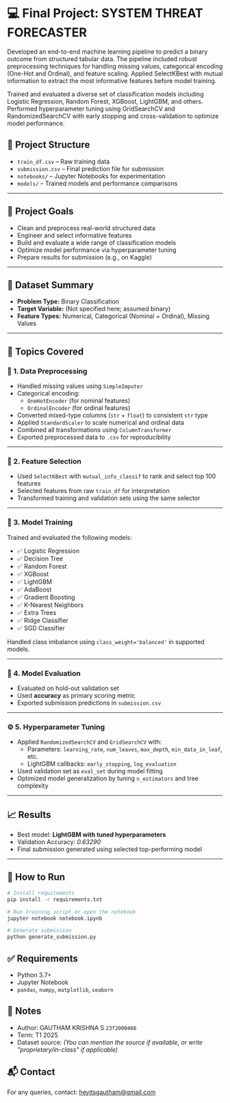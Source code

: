 # 💻 Final Project: SYSTEM THREAT FORECASTER

Developed an end-to-end machine learning pipeline to predict a binary outcome from structured tabular data. The pipeline included robust preprocessing techniques for handling missing values, categorical encoding (One-Hot and Ordinal), and feature scaling. Applied SelectKBest with mutual information to extract the most informative features before model training.

Trained and evaluated a diverse set of classification models including Logistic Regression, Random Forest, XGBoost, LightGBM, and others. Performed hyperparameter tuning using GridSearchCV and RandomizedSearchCV with early stopping and cross-validation to optimize model performance. 



## 📂 Project Structure

- `train_df.csv` – Raw training data
- `submission.csv` – Final prediction file for submission
- `notebooks/` – Jupyter Notebooks for experimentation
- `models/` – Trained models and performance comparisons

---

## 📌 Project Goals

- Clean and preprocess real-world structured data
- Engineer and select informative features
- Build and evaluate a wide range of classification models
- Optimize model performance via hyperparameter tuning
- Prepare results for submission (e.g., on Kaggle)

---

## 🧪 Dataset Summary

- **Problem Type:** Binary Classification
- **Target Variable:** (Not specified here; assumed binary)
- **Feature Types:** Numerical, Categorical (Nominal + Ordinal), Missing Values

---

## 📘 Topics Covered

### 🧹 1. Data Preprocessing
- Handled missing values using `SimpleImputer`
- Categorical encoding:
  - `OneHotEncoder` (for nominal features)
  - `OrdinalEncoder` (for ordinal features)
- Converted mixed-type columns (`str` + `float`) to consistent `str` type
- Applied `StandardScaler` to scale numerical and ordinal data
- Combined all transformations using `ColumnTransformer`
- Exported preprocessed data to `.csv` for reproducibility

---

### 🧠 2. Feature Selection
- Used `SelectKBest` with `mutual_info_classif` to rank and select top 100 features
- Selected features from raw `train_df` for interpretation
- Transformed training and validation sets using the same selector

---

### 🧪 3. Model Training
Trained and evaluated the following models:
- ✅ Logistic Regression  
- ✅ Decision Tree  
- ✅ Random Forest  
- ✅ XGBoost  
- ✅ LightGBM  
- ✅ AdaBoost  
- ✅ Gradient Boosting  
- ✅ K-Nearest Neighbors  
- ✅ Extra Trees  
- ✅ Ridge Classifier  
- ✅ SGD Classifier

Handled class imbalance using `class_weight='balanced'` in supported models.

---

### 🎯 4. Model Evaluation
- Evaluated on hold-out validation set
- Used **accuracy** as primary scoring metric
- Exported submission predictions in `submission.csv`

---

### ⚙️ 5. Hyperparameter Tuning
- Applied `RandomizedSearchCV` and `GridSearchCV` with:
  - Parameters: `learning_rate`, `num_leaves`, `max_depth`, `min_data_in_leaf`, etc.
  - LightGBM callbacks: `early_stopping`, `log_evaluation`
- Used validation set as `eval_set` during model fitting
- Optimized model generalization by tuning `n_estimators` and tree complexity

---

## 📈 Results

- Best model: **LightGBM with tuned hyperparameters**
- Validation Accuracy: *0.63290*
- Final submission generated using selected top-performing model

---

## 🚀 How to Run

```bash
# Install requirements
pip install -r requirements.txt

# Run training script or open the notebook
jupyter notebook notebook.ipynb

# Generate submission
python generate_submission.py

```



## ✅ Requirements

- Python 3.7+
- Jupyter Notebook
- `pandas`, `numpy`, `matplotlib`, `seaborn`

## 🧾 Notes

- Author: GAUTHAM KRISHNA S `23f2000466`
- Term: T1 2025
- Dataset source: *(You can mention the source if available, or write "proprietary/in-class" if applicable)*

## 📬 Contact

For any queries, contact: heyitsgautham@gmail.com
